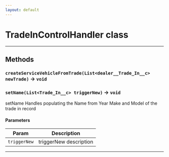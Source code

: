 ```yaml
---
layout: default
---
```

# TradeInControlHandler class
---
## Methods
### `createServiceVehicleFromTrade(List<dealer__Trade_In__c> newTrade)` → `void`
### `setName(List<Trade_In__c> triggerNew)` → `void`

 setName Handles populating the Name from Year Make and Model of the trade in record

#### Parameters
|Param|Description|
|-----|-----------|
|`triggerNew` |  triggerNew description |

---

